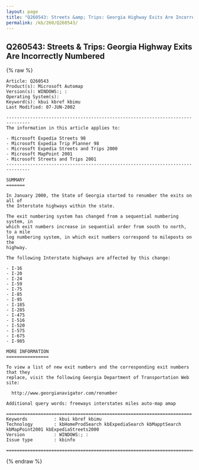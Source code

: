```yaml
---
layout: page
title: "Q260543: Streets &amp; Trips: Georgia Highway Exits Are Incorrectly Numbered"
permalink: /kb/260/Q260543/
---
```


## Q260543: Streets &amp; Trips: Georgia Highway Exits Are Incorrectly Numbered

{% raw %}

	Article: Q260543
	Product(s): Microsoft Automap
	Version(s): WINDOWS:; :
	Operating System(s): 
	Keyword(s): kbui kbref kbimu
	Last Modified: 07-JUN-2002
	
	-------------------------------------------------------------------------------
	The information in this article applies to:
	
	- Microsoft Expedia Streets 98 
	- Microsoft Expedia Trip Planner 98 
	- Microsoft Expedia Streets and Trips 2000 
	- Microsoft MapPoint 2001 
	- Microsoft Streets and Trips 2001 
	-------------------------------------------------------------------------------
	
	SUMMARY
	=======
	
	In January 2000, the State of Georgia started to renumber the exits on all of
	the Interstate highways within the state.
	
	The exit numbering system has changed from a sequential numbering system, in
	which exit numbers increase in sequential order from south to north, to a mile
	log numbering system, in which exit numbers correspond to mileposts on the
	highway.
	
	The following Interstate highways are affected by this change:
	
	- I-16
	- I-20
	- I-24
	- I-59
	- I-75
	- I-85
	- I-95
	- I-185
	- I-285
	- I-475
	- I-516
	- I-520
	- I-575
	- I-675
	- I-985
	
	MORE INFORMATION
	================
	
	To view a list of new exit numbers and the corresponding exit numbers that they
	replace, visit the following Georgia Department of Transportation Web site:
	
	  http://www.georgianavigator.com/renumber
	
	Additional query words: freeways interstates miles auto-map amap
	
	======================================================================
	Keywords          : kbui kbref kbimu 
	Technology        : kbHomeProdSearch kbExpediaSearch kbMapptSearch kbMapPoint2001 kbExpediaStreets2000
	Version           : WINDOWS:; :
	Issue type        : kbinfo
	
	=============================================================================
	

{% endraw %}
